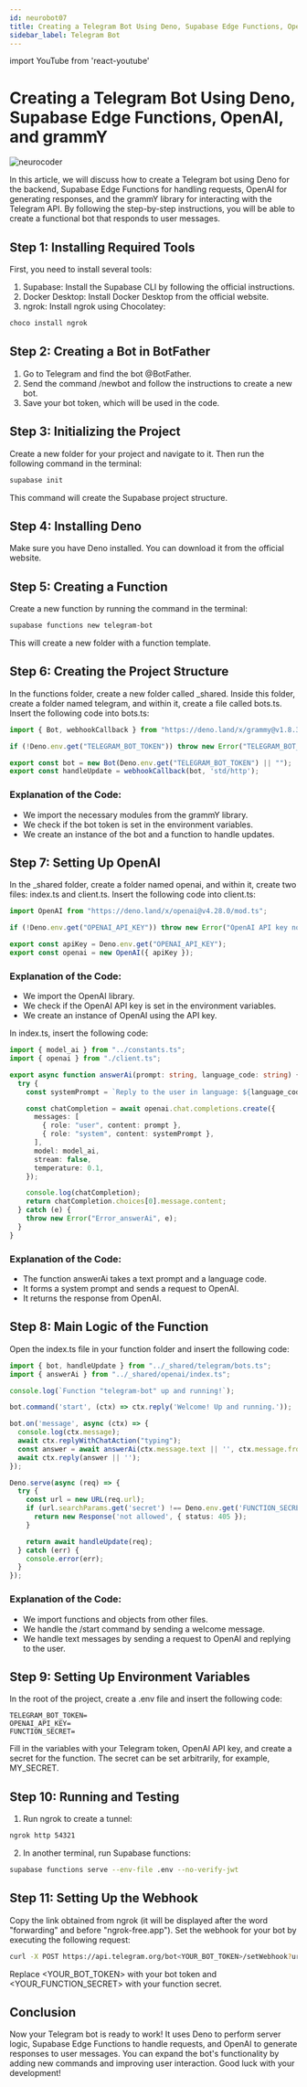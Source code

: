 ```yaml
---
id: neurobot07
title: Creating a Telegram Bot Using Deno, Supabase Edge Functions, OpenAI, and grammY
sidebar_label: Telegram Bot
---
```


import YouTube from 'react-youtube'

# Creating a Telegram Bot Using Deno, Supabase Edge Functions, OpenAI, and grammY

![neurocoder](/img/neurobots/neuro6.png)

In this article, we will discuss how to create a Telegram bot using Deno for the backend, Supabase Edge Functions for handling requests, OpenAI for generating responses, and the grammY library for interacting with the Telegram API. By following the step-by-step instructions, you will be able to create a functional bot that responds to user messages.

<YouTube videoId='WTMMBT5hgeQ' />

## Step 1: Installing Required Tools

First, you need to install several tools:
1. Supabase: Install the Supabase CLI by following the official instructions.
2. Docker Desktop: Install Docker Desktop from the official website.
3. ngrok: Install ngrok using Chocolatey:

```bash
choco install ngrok
```

## Step 2: Creating a Bot in BotFather

1. Go to Telegram and find the bot @BotFather.
2. Send the command /newbot and follow the instructions to create a new bot.
3. Save your bot token, which will be used in the code.

## Step 3: Initializing the Project

Create a new folder for your project and navigate to it. Then run the following command in the terminal:

```bash
supabase init
```

This command will create the Supabase project structure.

## Step 4: Installing Deno

Make sure you have Deno installed. You can download it from the official website.

## Step 5: Creating a Function

Create a new function by running the command in the terminal:

```bash
supabase functions new telegram-bot
```

This will create a new folder with a function template.

## Step 6: Creating the Project Structure

In the functions folder, create a new folder called _shared. Inside this folder, create a folder named telegram, and within it, create a file called bots.ts. Insert the following code into bots.ts:

```typescript
import { Bot, webhookCallback } from "https://deno.land/x/grammy@v1.8.3/mod.ts";

if (!Deno.env.get("TELEGRAM_BOT_TOKEN")) throw new Error("TELEGRAM_BOT_TOKEN is not set");

export const bot = new Bot(Deno.env.get("TELEGRAM_BOT_TOKEN") || "");
export const handleUpdate = webhookCallback(bot, 'std/http');
```

### Explanation of the Code:
- We import the necessary modules from the grammY library.
- We check if the bot token is set in the environment variables.
- We create an instance of the bot and a function to handle updates.

## Step 7: Setting Up OpenAI

In the _shared folder, create a folder named openai, and within it, create two files: index.ts and client.ts. Insert the following code into client.ts:

```typescript
import OpenAI from "https://deno.land/x/openai@v4.28.0/mod.ts";

if (!Deno.env.get("OPENAI_API_KEY")) throw new Error("OpenAI API key not set");

export const apiKey = Deno.env.get("OPENAI_API_KEY");
export const openai = new OpenAI({ apiKey });
```

### Explanation of the Code:
- We import the OpenAI library.
- We check if the OpenAI API key is set in the environment variables.
- We create an instance of OpenAI using the API key.

In index.ts, insert the following code:

```typescript
import { model_ai } from "../constants.ts";
import { openai } from "./client.ts";

export async function answerAi(prompt: string, language_code: string) {
  try {
    const systemPrompt = `Reply to the user in language: ${language_code}`;

    const chatCompletion = await openai.chat.completions.create({
      messages: [
        { role: "user", content: prompt },
        { role: "system", content: systemPrompt },
      ],
      model: model_ai,
      stream: false,
      temperature: 0.1,
    });

    console.log(chatCompletion);
    return chatCompletion.choices[0].message.content; 
  } catch (e) {
    throw new Error("Error_answerAi", e);
  } 
}
```

### Explanation of the Code:
- The function answerAi takes a text prompt and a language code.
- It forms a system prompt and sends a request to OpenAI.
- It returns the response from OpenAI.

## Step 8: Main Logic of the Function

Open the index.ts file in your function folder and insert the following code:

```typescript
import { bot, handleUpdate } from "../_shared/telegram/bots.ts";
import { answerAi } from "../_shared/openai/index.ts";

console.log(`Function "telegram-bot" up and running!`);

bot.command('start', (ctx) => ctx.reply('Welcome! Up and running.'));

bot.on('message', async (ctx) => {
  console.log(ctx.message);
  await ctx.replyWithChatAction("typing");
  const answer = await answerAi(ctx.message.text || '', ctx.message.from.language_code || '');
  await ctx.reply(answer || '');
});

Deno.serve(async (req) => {
  try {
    const url = new URL(req.url);
    if (url.searchParams.get('secret') !== Deno.env.get('FUNCTION_SECRET')) {
      return new Response('not allowed', { status: 405 });
    }

    return await handleUpdate(req);
  } catch (err) {
    console.error(err);
  }
});
```

### Explanation of the Code:
- We import functions and objects from other files.
- We handle the /start command by sending a welcome message.
- We handle text messages by sending a request to OpenAI and replying to the user.

## Step 9: Setting Up Environment Variables

In the root of the project, create a .env file and insert the following code:

```text
TELEGRAM_BOT_TOKEN=
OPENAI_API_KEY=
FUNCTION_SECRET=
```

Fill in the variables with your Telegram token, OpenAI API key, and create a secret for the function. The secret can be set arbitrarily, for example, MY_SECRET.

## Step 10: Running and Testing

1. Run ngrok to create a tunnel:

```bash
ngrok http 54321
```

2. In another terminal, run Supabase functions:

```bash
supabase functions serve --env-file .env --no-verify-jwt
```

## Step 11: Setting Up the Webhook

Copy the link obtained from ngrok (it will be displayed after the word "forwarding" and before "ngrok-free.app"). Set the webhook for your bot by executing the following request:

```bash
curl -X POST https://api.telegram.org/bot<YOUR_BOT_TOKEN>/setWebhook?url=<YOUR_URL>?secret=<YOUR_FUNCTION_SECRET>
```

Replace <YOUR_BOT_TOKEN> with your bot token and <YOUR_FUNCTION_SECRET> with your function secret.

## Conclusion

Now your Telegram bot is ready to work! It uses Deno to perform server logic, Supabase Edge Functions to handle requests, and OpenAI to generate responses to user messages. You can expand the bot's functionality by adding new commands and improving user interaction. Good luck with your development!
